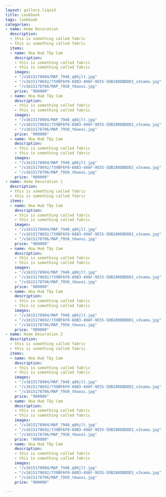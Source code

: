 ```yaml
---
layout: gallery.liquid
title: Lookbook
tags: lookbook
categories:
- name: Home Decoration
  description:
  - this is something called fabric
  - this is something called fabric
  items:
  - name: Hoa Huệ Tây Cam
    description:
    - this is something called fabric
    - this is something called fabric
    images:
    - "/v1615178904/MAP_7948_q86jlt.jpg"
    - "/v1615178692/739BF6F0-68B3-49AF-9E55-5DB280DBDDD1_v3xama.jpg"
    - "/v1615178706/MAP_7950_t6wooi.jpg"
    price: "900000"
  - name: Hoa Huệ Tây Cam
    description:
    - this is something called fabric
    - this is something called fabric
    images:
    - "/v1615178904/MAP_7948_q86jlt.jpg"
    - "/v1615178692/739BF6F0-68B3-49AF-9E55-5DB280DBDDD1_v3xama.jpg"
    - "/v1615178706/MAP_7950_t6wooi.jpg"
    price: "900000"
  - name: Hoa Huệ Tây Cam
    description:
    - this is something called fabric
    - this is something called fabric
    images:
    - "/v1615178904/MAP_7948_q86jlt.jpg"
    - "/v1615178692/739BF6F0-68B3-49AF-9E55-5DB280DBDDD1_v3xama.jpg"
    - "/v1615178706/MAP_7950_t6wooi.jpg"
    price: "900000"
- name: Home Decoration 1
  description:
  - this is something called fabric
  - this is something called fabric
  items:
  - name: Hoa Huệ Tây Cam
    description:
    - this is something called fabric
    - this is something called fabric
    images:
    - "/v1615178904/MAP_7948_q86jlt.jpg"
    - "/v1615178692/739BF6F0-68B3-49AF-9E55-5DB280DBDDD1_v3xama.jpg"
    - "/v1615178706/MAP_7950_t6wooi.jpg"
    price: "900000"
  - name: Hoa Huệ Tây Cam
    description:
    - this is something called fabric
    - this is something called fabric
    images:
    - "/v1615178904/MAP_7948_q86jlt.jpg"
    - "/v1615178692/739BF6F0-68B3-49AF-9E55-5DB280DBDDD1_v3xama.jpg"
    - "/v1615178706/MAP_7950_t6wooi.jpg"
    price: "900000"
  - name: Hoa Huệ Tây Cam
    description:
    - this is something called fabric
    - this is something called fabric
    images:
    - "/v1615178904/MAP_7948_q86jlt.jpg"
    - "/v1615178692/739BF6F0-68B3-49AF-9E55-5DB280DBDDD1_v3xama.jpg"
    - "/v1615178706/MAP_7950_t6wooi.jpg"
    price: "900000"
- name: Home Decoration 2
  description:
  - this is something called fabric
  - this is something called fabric
  items:
  - name: Hoa Huệ Tây Cam
    description:
    - this is something called fabric
    - this is something called fabric
    images:
    - "/v1615178904/MAP_7948_q86jlt.jpg"
    - "/v1615178692/739BF6F0-68B3-49AF-9E55-5DB280DBDDD1_v3xama.jpg"
    - "/v1615178706/MAP_7950_t6wooi.jpg"
    price: "900000"
  - name: Hoa Huệ Tây Cam
    description:
    - this is something called fabric
    - this is something called fabric
    images:
    - "/v1615178904/MAP_7948_q86jlt.jpg"
    - "/v1615178692/739BF6F0-68B3-49AF-9E55-5DB280DBDDD1_v3xama.jpg"
    - "/v1615178706/MAP_7950_t6wooi.jpg"
    price: "900000"
  - name: Hoa Huệ Tây Cam
    description:
    - this is something called fabric
    - this is something called fabric
    images:
    - "/v1615178904/MAP_7948_q86jlt.jpg"
    - "/v1615178692/739BF6F0-68B3-49AF-9E55-5DB280DBDDD1_v3xama.jpg"
    - "/v1615178706/MAP_7950_t6wooi.jpg"
    price: "900000"

---
```

